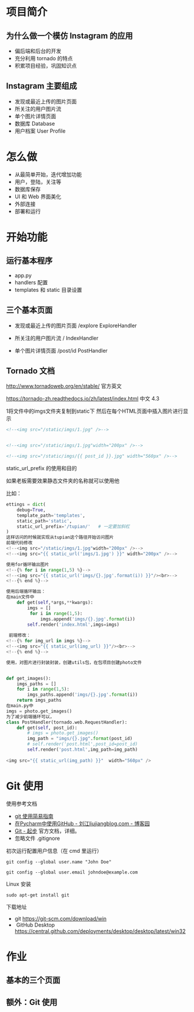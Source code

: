 # 项目简介

## 为什么做一个模仿 Instagram 的应用

- 偏后端和后台的开发
- 充分利用 tornado 的特点
- 积累项目经验，巩固知识点

## Instagram 主要组成

- 发现或最近上传的图片页面
- 所关注的用户图片流
- 单个图片详情页面
- 数据库 Database
- 用户档案 User Profile



# 怎么做

- 从最简单开始，迭代增加功能
- 用户，登陆，关注等
- 数据库保存
- UI 和 Web 界面美化
- 外部连接
- 部署和运行



# 开始功能

## 运行基本程序

- app.py
- handlers 配置
- templates 和 static 目录设置

## 三个基本页面

- 发现或最近上传的图片页面 /explore  ExploreHandler

- 所关注的用户图片流  /   IndexHandler

- 单个图片详情页面  /post/id   PostHandler


## Tornado 文档

http://www.tornadoweb.org/en/stable/  官方英文

https://tornado-zh.readthedocs.io/zh/latest/index.html  中文 4.3

1将文件中的imgs文件夹复制到static下 然后在每个HTML页面中插入图片进行显示



```HTML
<!--<img src="/static/imgs/1.jpg" />-->


<!--<img src="/static/imgs/1.jpg"width="200px" />-->

<!--<img src="/static/imgs/{{ post_id }}.jpg" width="560px" />-->


```



static_url_prefix 的使用和目的  

如果老板需要效果静态文件夹的名称就可以使用他

比如：

```Python
ettings = dict(
    debug=True,
    template_path='templates',
    static_path='static',
    static_url_prefix='/tupian/'   # 一定要加斜杠
)
这样访问的时候就实现从tupian这个路径开始访问图片
前端代码修改
<!--<img src="/static/imgs/1.jpg"width="200px" />-->
<!--<img src="{{ static_url('imgs/1.jpg') }}" width="200px" />-->

使用for循环输出图片
<!--{% for i in range(1,5) %}-->
<!--<img src="{{ static_url('imgs/{}.jpg'.format(i)) }}"/><br>-->
<!--{% end %}-->

使用后端循环输出：
在main文件中
    def get(self,*args,**kwargs):
        imgs = []
         for i in range(1,5):
             imgs.append('imgs/{}.jpg'.format(i))
        self.render('index.html',imgs=imgs) 
        
 前端修改：
<!--{% for img_url in imgs %}-->
<!--<img src="{{ static_url(img_url) }}"/><br>-->
<!--{% end %}-->

使用，对图片进行封装封装，创建utils包，在包项目创建photo文件


def get_images():
    imgs_paths = []
    for i in range(1,5):
        imgs_paths.append('imgs/{}.jpg'.format(i))
    return imgs_paths
在main.py中
imgs = photo.get_images()
为了减少前端循环可以，
class PostHandler(tornado.web.RequestHandler):
    def get(self, post_id):
        # imgs = photo.get_images()
        img_path = "imgs/{}.jpg".format(post_id)
        # self.render('post.html',post_id=post_id)
        self.render('post.html',img_path=img_path)
        
<img src="{{ static_url(img_path) }}"  width="560px" />

```



# Git 使用

使用参考文档

- [git 使用简易指南](http://www.bootcss.com/p/git-guide/) 
- [在Pycharm中使用GitHub - 刘江liujiangblog.com - 博客园](https://www.cnblogs.com/feixuelove1009/p/5955332.html) 
- [Git - 起步](https://git-scm.com/book/zh/v1/%E8%B5%B7%E6%AD%A5)   官方文档，详细。
- 忽略文件 .gitignore



初次运行配置用户信息（在 cmd 里运行）

`git config --global user.name "John Doe"`

`git config --global user.email johndoe@example.com` 

Linux 安装 

`sudo apt-get install git`



下载地址

- git  https://git-scm.com/download/win 
-  GitHub Desktop https://central.github.com/deployments/desktop/desktop/latest/win32  







# 作业

## 基本的三个页面

## 额外：Git 使用 

# 